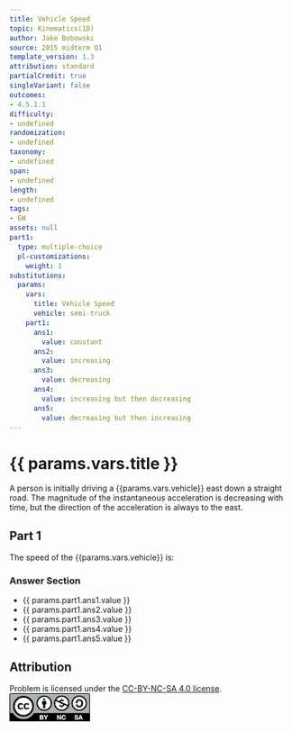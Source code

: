 ```yaml
---
title: Vehicle Speed
topic: Kinematics(1D)
author: Jake Bobowski
source: 2015 midterm Q1
template_version: 1.3
attribution: standard
partialCredit: true
singleVariant: false
outcomes:
- 4.5.1.1
difficulty:
- undefined
randomization:
- undefined
taxonomy:
- undefined
span:
- undefined
length:
- undefined
tags:
- EW
assets: null
part1:
  type: multiple-choice
  pl-customizations:
    weight: 1
substitutions:
  params:
    vars:
      title: Vehicle Speed
      vehicle: semi-truck
    part1:
      ans1:
        value: constant
      ans2:
        value: increasing
      ans3:
        value: decreasing
      ans4:
        value: increasing but then decreasing
      ans5:
        value: decreasing but then increasing
---
```

# {{ params.vars.title }}
A person is initially driving a {{params.vars.vehicle}} east down a straight road.
The magnitude of the instantaneous acceleration is decreasing with time, but the direction of the acceleration is always to the east.

## Part 1

The speed of the {{params.vars.vehicle}} is:

### Answer Section

- {{ params.part1.ans1.value }}
- {{ params.part1.ans2.value }}
- {{ params.part1.ans3.value }}
- {{ params.part1.ans4.value }}
- {{ params.part1.ans5.value }}

## Attribution

Problem is licensed under the [CC-BY-NC-SA 4.0 license](https://creativecommons.org/licenses/by-nc-sa/4.0/).<br> ![The Creative Commons 4.0 license requiring attribution-BY, non-commercial-NC, and share-alike-SA license.](https://raw.githubusercontent.com/firasm/bits/master/by-nc-sa.png)